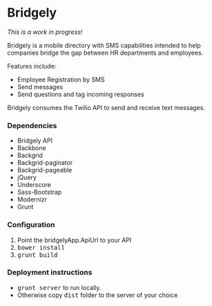 # Bridgely

_This is a work in progress!_

Bridgely is a mobile directory with SMS capabilities intended to help companies bridge the gap between HR departments and employees.

Features include:
- Employee Registration by SMS
- Send messages
- Send questions and tag incoming responses

Bridgely consumes the Twilio API to send and receive text messages.

### Dependencies
- Bridgely API
- Backbone
- Backgrid
- Backgrid-paginator
- Backgrid-pageable
- jQuery
- Underscore
- Sass-Bootstrap
- Modernizr
- Grunt

### Configuration
1. Point the bridgelyApp.ApiUrl to your API
2. <tt>bower install</tt>
3. <tt>grunt build</tt>

### Deployment instructions
- <tt>grunt server</tt> to run locally.
- Otherwise copy <tt>dist</tt> folder to the server of your choice